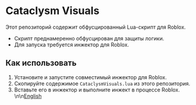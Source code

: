﻿# Cataclysm Visuals

Этот репозиторий содержит обфусцированный Lua-скрипт для Roblox.

- Скрипт преднамеренно обфусцирован для защиты логики.
- Для запуска требуется инжектор для Roblox.

## Как использовать

1. Установите и запустите совместимый инжектор для Roblox.
2. Скопируйте содержимое `CataclysmVisuals.lua` из этого репозитория.
3. Вставьте его в инжектор и выполните инжект в процессе Roblox.
\n\n[English](README_EN.md)
